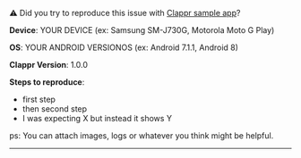:warning: Did you try to reproduce this issue with [Clappr sample app](app/)?

**Device**: YOUR DEVICE (ex: Samsung SM-J730G, Motorola Moto G Play)

**OS**: YOUR ANDROID VERSIONOS (ex: Android 7.1.1, Android 8)

**Clappr Version**: 1.0.0

**Steps to reproduce**:

* first step
* then second step
* I was expecting X but instead it shows Y

ps: You can attach images, logs or whatever you think might be helpful.
<hr>

